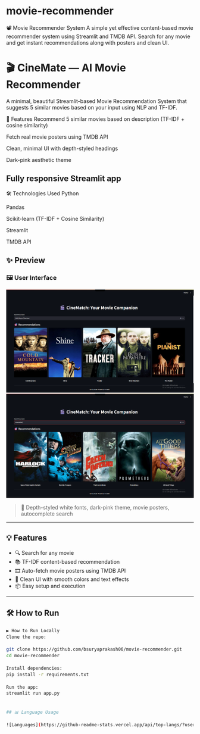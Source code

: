 # movie-recommender
📽️ Movie Recommender System
A simple yet effective content-based movie recommender system using Streamlit and TMDB API. Search for any movie and get instant recommendations along with posters and clean UI.
# 🎬 CineMate — AI Movie Recommender

A minimal, beautiful Streamlit-based Movie Recommendation System that suggests 5 similar movies based on your input using NLP and TF-IDF.

🚀 Features
Recommend 5 similar movies based on description (TF-IDF + cosine similarity)

Fetch real movie posters using TMDB API

Clean, minimal UI with depth-styled headings

Dark-pink aesthetic theme

Fully responsive Streamlit app
---
🛠️ Technologies Used
Python

Pandas

Scikit-learn (TF-IDF + Cosine Similarity)

Streamlit

TMDB API

## ✨ Preview

### 🖼️ User Interface

<img src="screenshots/screenshot1.png" width="600"/>
<img src="screenshots/screenshot2.png" width="600"/>

> 🎨 Depth-styled white fonts, dark-pink theme, movie posters, autocomplete search

---

## 💡 Features

- 🔍 Search for any movie
- 📚 TF-IDF content-based recommendation
- 🎞️ Auto-fetch movie posters using TMDB API
- 🎨 Clean UI with smooth colors and text effects
- 📦 Easy setup and execution

---

## 🛠️ How to Run

```bash
▶️ How to Run Locally
Clone the repo:

git clone https://github.com/bsuryaprakash06/movie-recommender.git
cd movie-recommender

Install dependencies:
pip install -r requirements.txt

Run the app:
streamlit run app.py


## 📊 Language Usage

![Languages](https://github-readme-stats.vercel.app/api/top-langs/?username=bsuryaprakash06&layout=pie&theme=radical)
